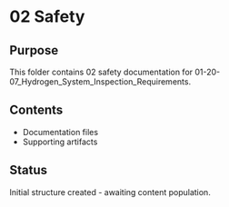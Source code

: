 # 02 Safety

## Purpose
This folder contains 02 safety documentation for 01-20-07_Hydrogen_System_Inspection_Requirements.

## Contents
- Documentation files
- Supporting artifacts

## Status
Initial structure created - awaiting content population.
